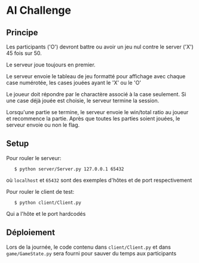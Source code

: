 # AI Challenge

## Principe

Les participants ('O') devront battre ou avoir un jeu nul contre le server ('X') 45 fois sur 50. 

Le serveur joue toujours en premier.

Le serveur envoie le tableau de jeu formatté pour affichage avec chaque case numérotée, les cases jouées ayant le 'X' ou le 'O'

Le joueur doit répondre par le charactère associé à la case seulement. Si une case déjà jouée est choisie, le serveur termine la session.

Lorsqu'une partie se termine, le serveur envoie le win/total ratio au joueur et recommence la partie. Après que toutes les parties soient jouées, le serveur envoie ou non le flag.

## Setup

Pour rouler le serveur:
```
   $ python server/Server.py 127.0.0.1 65432
```
où `localhost` et `65432` sont des exemples d'hôtes et de port respectivement

Pour rouler le client de test:

```
   $ python client/Client.py
```

Qui a l'hôte et le port hardcodés


## Déploiement

Lors de la journée, le code contenu dans `client/Client.py` et dans `game/GameState.py` sera fourni pour sauver du temps aux participants
